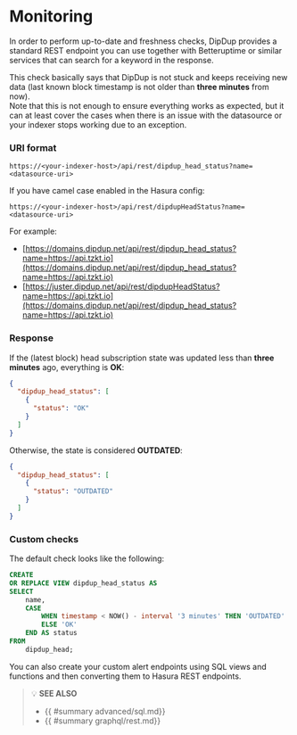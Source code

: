 # Monitoring

In order to perform up-to-date and freshness checks, DipDup provides a standard REST endpoint you can use together with Betteruptime or similar services that can search for a keyword in the response.

This check basically says that DipDup is not stuck and keeps receiving new data (last known block timestamp is not older than **three minutes** from now).  
Note that this is not enough to ensure everything works as expected, but it can at least cover the cases when there is an issue with the datasource or your indexer stops working due to an exception.  

### URI format

```
https://<your-indexer-host>/api/rest/dipdup_head_status?name=<datasource-uri>
```

If you have camel case enabled in the Hasura config:

```
https://<your-indexer-host>/api/rest/dipdupHeadStatus?name=<datasource-uri>
```

For example:
* [https://domains.dipdup.net/api/rest/dipdup_head_status?name=https://api.tzkt.io](https://domains.dipdup.net/api/rest/dipdup_head_status?name=https://api.tzkt.io)
* [https://juster.dipdup.net/api/rest/dipdupHeadStatus?name=https://api.tzkt.io](https://domains.dipdup.net/api/rest/dipdup_head_status?name=https://api.tzkt.io)

### Response

If the (latest block) head subscription state was updated less than **three minutes** ago, everything is **OK**:

```json
{
  "dipdup_head_status": [
    {
      "status": "OK"
    }
  ]
}
```

Otherwise, the state is considered **OUTDATED**:

```json
{
  "dipdup_head_status": [
    {
      "status": "OUTDATED"
    }
  ]
}
```

### Custom checks

The default check looks like the following:

```sql
CREATE
OR REPLACE VIEW dipdup_head_status AS
SELECT
    name,
    CASE
        WHEN timestamp < NOW() - interval '3 minutes' THEN 'OUTDATED'
        ELSE 'OK'
    END AS status
FROM
    dipdup_head;
```

You can also create your custom alert endpoints using SQL views and functions and then converting them to Hasura REST endpoints.

> 💡 **SEE ALSO**
>
> * {{ #summary advanced/sql.md}}
> * {{ #summary graphql/rest.md}}
